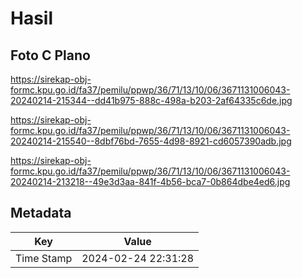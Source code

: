 # Hasil

## Foto C Plano

https://sirekap-obj-formc.kpu.go.id/fa37/pemilu/ppwp/36/71/13/10/06/3671131006043-20240214-215344--dd41b975-888c-498a-b203-2af64335c6de.jpg

https://sirekap-obj-formc.kpu.go.id/fa37/pemilu/ppwp/36/71/13/10/06/3671131006043-20240214-215540--8dbf76bd-7655-4d98-8921-cd6057390adb.jpg

https://sirekap-obj-formc.kpu.go.id/fa37/pemilu/ppwp/36/71/13/10/06/3671131006043-20240214-213218--49e3d3aa-841f-4b56-bca7-0b864dbe4ed6.jpg


## Metadata

| Key        | Value               |
| ---------- | ------------------- |
| Time Stamp | 2024-02-24 22:31:28 |



